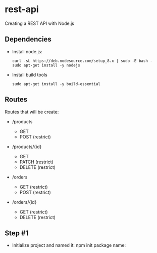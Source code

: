 # rest-api

Creating a REST API with Node.js

## Dependencies

 - Install node.js:
   ```
   curl -sL https://deb.nodesource.com/setup_8.x | sudo -E bash -
   sudo apt-get install -y nodejs
   ```

 - Install build tools
   ```  
   sudo apt-get install -y build-essential
   ```

## Routes

 Routes that will be create:

 - /products
   - GET
   - POST (restrict)

 - /products/{id}
   - GET 
   - PATCH (restrict)
   - DELETE (restrict)

 - /orders
   - GET (restrict)
   - POST (restrict) 

 - /orders/{id}
   - GET (restrict)
   - DELETE (restrict)

## Step #1
 - Initialize project and named it:
  npm init
  package name: <your-project-name>
